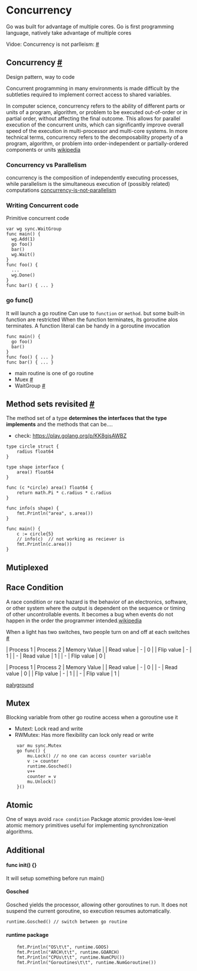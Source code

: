 # Concurrency

Go was built for advantage of multiple cores.
Go is first programming language, natively take advantage of multiple cores

Vidoe: Concurrency is not parlleism: [#](https://www.youtube.com/watch?v=cN_DpYBzKso)


## Concurrency  [#](https://golang.org/doc/effective_go.html#concurrency)

Design pattern, way to code

Concurrent programming in many environments is made difficult by the subtleties required to implement correct access to shared variables.

In computer science, concurrency refers to the ability of different parts or units of a program, algorithm, or problem to be executed out-of-order or in partial order, without affecting the final outcome. This allows for parallel execution of the concurrent units, which can significantly improve overall speed of the execution in multi-processor and multi-core systems. In more technical terms, concurrency refers to the decomposability property of a program, algorithm, or problem into order-independent or partially-ordered components or units [wikipedia](https://en.wikipedia.org/wiki/Concurrency_(computer_science))

### Concurrency vs Parallelism
concurrency is the composition of independently executing processes, while parallelism is the simultaneous execution of (possibly related) computations [concurrency-is-not-parallelism](https://blog.golang.org/concurrency-is-not-parallelism)


### Writing Concurrent code

Primitive concurrent code

```
var wg sync.WaitGroup
func main() {
  wg.Add(1)
  go foo()
  bar()
  wg.Wait()
}
func foo() {
  ...
  wg.Done()
}
func bar() { ... }
```

### go func()
It will launch a go routine
Can use to `function` or `method`. but some built-in function are restricted
When the function terminates, its goroutine alos terminates.
A function literal can be handy in a goroutine invocation

```
func main() {
  go foo()
  bar()
}
func foo() { ... }
func bar() { ... }
```

- main routine is one of go routine
- Muex [#](https://godoc.org/sync#Mutex)
- WaitGroup [#](https://godoc.org/sync#WaitGroup)


## Method sets revisited [#](https://golang.org/ref/spec#Method_sets)
The method set of a type **determines the interfaces that the type implements** and the methods that can be....
- check: https://play.golang.org/p/KK8gjsAWBZ 

```
type circle struct {
	radius float64
}

type shape interface {
	area() float64
}

func (c *circle) area() float64 {
	return math.Pi * c.radius * c.radius
}

func info(s shape) {
	fmt.Println("area", s.area())
}

func main() {
	c := circle{5}
	// info(c)  // not working as reciever is
	fmt.Println(c.area())
}
```

## Mutiplexed

## Race Condition

A race condition or race hazard is the behavior of an electronics, software, or other system where the output is dependent on the sequence or timing of other uncontrollable events. It becomes a bug when events do not happen in the order the programmer intended.[wikipedia](https://en.wikipedia.org/wiki/Race_condition)

When a light has two switches, two people turn on and off at each switches [#](https://searchstorage.techtarget.com/definition/race-condition)


| Process 1 | Process 2 | Memory Value |
| Read value | - | 0 |
| Flip value | - | 1 |
| - | Read value | 1 |
| - | Flip value | 0 |

| Process 1 | Process 2 | Memory Value |
| Read value | - | 0 |
| - |  Read value | 0 |
| Flip value | - | 1 |
| - | Flip value | 1 |

[palyground](https://play.golang.org/p/z9RLR5s6mTG)


## Mutex

Blocking variable from other go routine access when a goroutine use it

- Mutext: Lock read and write
- RWMutex: Has more flexibility can lock only read or write

```
	var mu sync.Mutex
	go func() {
		mu.Lock() // no one can access counter variable
		v := counter
		runtime.Gosched()
		v++
		counter = v
		mu.Unlock()
	}()
```


## Atomic

One of ways avoid `race condition`
Package atomic provides low-level atomic memory primitives useful for implementing synchronization algorithms.


## Additional

#### func init() {}
It will setup something before run main()

#### Gosched

Gosched yields the processor, allowing other goroutines to run. It does not suspend the current goroutine, so execution resumes automatically.
```
runtime.Gosched() // switch between go routine
```

#### runtime package
```
	fmt.Println("OS\t\t", runtime.GOOS)
	fmt.Println("ARCH\t\t", runtime.GOARCH)
	fmt.Println("CPUs\t\t", runtime.NumCPU())
	fmt.Println("Goroutines\t\t", runtime.NumGoroutine())
```

